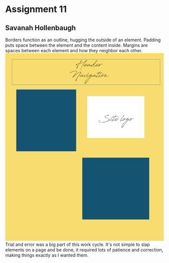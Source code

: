 # Assignment 11
## Savanah Hollenbaugh
Borders function as an outline, hugging the outside of an element. Padding puts space between the element and the content inside. Margins are spaces between each element and how they neighbor each other.
![Site sketch link](./images/site-sketch.jpg)
Trial and error was a big part of this work cycle. It's not simple to slap elements on a page and be done, it required lots of patience and correction, making things exactly as I wanted them.
